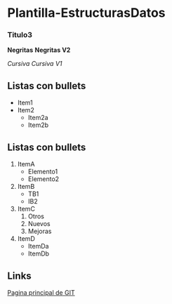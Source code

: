 # Plantilla-EstructurasDatos

### Titulo3

**Negritas**
__Negritas V2__

_Cursiva_
*Cursiva V1*

## Listas con bullets
* Item1
* Item2
    * Item2a
    * Item2b

## Listas con bullets
1. ItemA
   * Elemento1
   * Elemento2
3. ItemB
   * TB1
   * IB2
5. ItemC
   1. Otros
   2. Nuevos
   3. Mejoras
7. ItemD
     * ItemDa
     * ItemDb

## Links
[Pagina principal de GIT](http://github.com)
